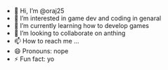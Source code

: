 - 👋 Hi, I’m @oraj25
- 👀 I’m interested in game dev and coding in genaral
- 🌱 I’m currently learning how to develop games 
- 💞️ I’m looking to collaborate on anthing 
- 📫 How to reach me ...
- 😄 Pronouns: nope
- ⚡ Fun fact: yo

<!---
oraj25/oraj25 is a ✨ special ✨ repository because its `README.md` (this file) appears on your GitHub profile.
You can click the Preview link to take a look at your changes.
--->
